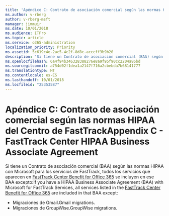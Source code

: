 ```yaml
---
title: 'Apéndice C: Contrato de asociación comercial según las normas HIPAA del Centro de FastTrack'
ms.author: v-rberg
author: v-rberg-msft
manager: jimmuir
ms.date: 10/01/2018
ms.audience: ITPro
ms.topic: article
ms.service: o365-administration
localization_priority: Priority
ms.assetid: 5c619c4e-2ac5-4c2f-8d8c-acccff3b9b20
description: 'Si tiene un Contrato de asociación comercial (BAA) según las normas HIPAA con Microsoft para los servicios de FastTrack, todos los servicios que aparecen en FastTrack Center Benefit for Office 365 se incluyen en ese BAA excepto:'
ms.openlocfilehash: 6a4f94b346328388276e8a9f95f90cc2204a86bd
ms.sourcegitcommit: a754d02f1dea1a2147f716a2cbebda7b68141777
ms.translationtype: HT
ms.contentlocale: es-ES
ms.lasthandoff: 10/01/2018
ms.locfileid: "25353587"
---
```

# <a name="appendix-c---fasttrack-center-hipaa-business-associate-agreement"></a><span data-ttu-id="93e52-103">Apéndice C: Contrato de asociación comercial según las normas HIPAA del Centro de FastTrack</span><span class="sxs-lookup"><span data-stu-id="93e52-103">Appendix C - FastTrack Center HIPAA Business Associate Agreement</span></span>

<span data-ttu-id="93e52-104">Si tiene un Contrato de asociación comercial (BAA) según las normas HIPAA con Microsoft para los servicios de FastTrack, todos los servicios que aparecen en [FastTrack Center Benefit for Office 365](O365-fasttrack-benefit-for-office-365.md) se incluyen en ese BAA excepto:</span><span class="sxs-lookup"><span data-stu-id="93e52-104">If you have a HIPAA Business Associate Agreement (BAA) with Microsoft for FastTrack Services, all services listed in the [FastTrack Center Benefit for Office 365](O365-fasttrack-benefit-for-office-365.md) are included in that BAA except:</span></span> 
  
- <span data-ttu-id="93e52-105">Migraciones de Gmail.</span><span class="sxs-lookup"><span data-stu-id="93e52-105">Gmail migrations.</span></span>   
- <span data-ttu-id="93e52-106">Migraciones de GroupWise.</span><span class="sxs-lookup"><span data-stu-id="93e52-106">GroupWise migrations.</span></span>
    

